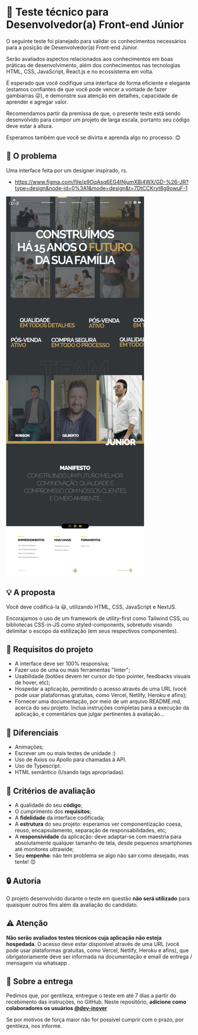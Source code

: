 # :rocket: Teste técnico para Desenvolvedor(a) Front-end Júnior

O seguinte teste foi planejado para validar os conhecimentos necessários para a posição de Desenvolvedor(a) Front-end Júnior.

Serão avaliados aspectos relacionados aos conhecimentos em boas práticas de desenvolvimento, além dos conhecimentos nas tecnologias HTML, CSS, JavaScript, React.js e no ecossistema em volta.

É esperado que você codifique uma interface de forma eficiente e elegante (estamos confiantes de que você pode vencer a vontade de fazer gambiarras :stuck_out_tongue_winking_eye:), e demonstre sua atenção em detalhes, capacidade de aprender e agregar valor.

Recomendamos partir da premissa de que, o presente teste está sendo desenvolvido para compor um projeto de larga escala, portanto seu código deve estar à altura.

Esperamos também que você se divirta e aprenda algo no processo. :blush:

## :eyes: O problema

Uma interface feita por um designer inspirado, rs.

- https://www.figma.com/file/p9OqAsq6EG4INjumXBi4WX/GD-%26-JR?type=design&node-id=0%3A1&mode=design&t=7DtCCKryt8g9owuF-1

![Interface demo](exemplo_tela.png)

## :bulb: A proposta

Você deve codificá-la :smiley:, utilizando HTML, CSS, JavaScript e NextJS.

Encorajamos o uso de  um framework de utility-first como Tailwind CSS, ou bibliotecas CSS-in-JS como styled-components, sobretudo visando delimitar o escopo da estilização (em seus respectivos componentes).

## :dart: Requisitos do projeto

- A interface deve ser 100% responsiva;
- Fazer uso de uma ou mais ferramentas "linter";
- Usabilidade (botões devem ter cursor do tipo pointer, feedbacks visuais de hover, etc);
- Hospedar a aplicação, permitindo o acesso através de uma URL (você pode usar plataformas gratuitas, como Vercel, Netlify, Heroku e afins);
- Fornecer uma documentação, por meio de um arquivo README.md, acerca do seu projeto. Inclua instruções completas para a execução da aplicação, e comentários que julgar pertinentes à avaliação...

## :clap: Diferenciais

- Animações;
- Escrever um ou mais testes de unidade :)
- Uso de Axios ou Apollo para chamadas à API.
- Uso de Typescript.
- HTML semântico (Usando tags apropriadas).

## :page_facing_up: Critérios de avaliação

- A qualidade do seu **código**;
- O cumprimento dos **requisitos**;
- A **fidelidade** da interface codificada;
- A **estrutura** do seu projeto: esperamos ver componentização coesa, reuso, encapsulamento, separação de responsabilidades, etc;
- A **responsividade** da aplicação: deve adaptar-se com maestria para absolutamente qualquer tamanho de tela, desde pequenos smartphones até monitores ultrawide;
- Seu **empenho**: não tem problema se algo não sair como desejado, mas tente! :blush:

## :lock: Autoria

O projeto desenvolvido durante o teste em questão **não será utilizado** para quaisquer outros fins além da avaliação do candidato.

## :warning: Atenção

**Não serão avaliados testes técnicos cuja aplicação não esteja hospedada**. O acesso deve estar disponível através de uma URL (você pode usar plataformas gratuitas, como Vercel, Netlify, Heroku e afins), que obrigatoriamente deve ser informada na documentação e email de entrega / mensagem via whatsapp .

## :email: Sobre a entrega

Pedimos que, por gentileza, entregue o teste em até 7 dias a partir do recebimento das instruções, no GitHub. Neste repositório, **adicione como colaboradores os usuários [@dev-inover](https://github.com/dev-inover)**

Se por motivos de força maior não for possível cumprir com o prazo, por gentileza, nos informe.
